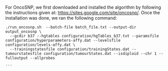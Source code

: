 For OncoSNP, we first downloaded and installed the algorithm by following the instructions given at: https://sites.google.com/site/oncosnp/.
Once the installation was done, we ran the following command:
```
./run_oncosnp.sh  --batch-file batch_file.txt --output-dir output_oncosnp \
  --gcdir b37 --hgtables configuration/hgTables_b37.txt --paramsfile configuration/hyperparameters-affy.dat --levelsfile configuration/levels-affy.dat \
  --trainingstatesfile configuration/trainingStates.dat --tumourstatesfile configuration/tumourStates.dat --isdiploid --chr 1 --fulloutput --allprobes

´´´
